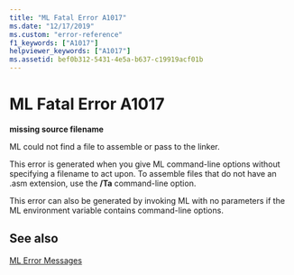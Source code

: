 ```yaml
---
title: "ML Fatal Error A1017"
ms.date: "12/17/2019"
ms.custom: "error-reference"
f1_keywords: ["A1017"]
helpviewer_keywords: ["A1017"]
ms.assetid: bef0b312-5431-4e5a-b637-c19919acf01b
---
```

# ML Fatal Error A1017

**missing source filename**

ML could not find a file to assemble or pass to the linker.

This error is generated when you give ML command-line options without specifying a filename to act upon. To assemble files that do not have an .asm extension, use the **/Ta** command-line option.

This error can also be generated by invoking ML with no parameters if the ML environment variable contains command-line options.

## See also

[ML Error Messages](ml-error-messages.md)
